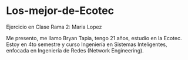 # Los-mejor-de-Ecotec
Ejercicio en Clase
Rama 2: Maria Lopez

Me presento, me llamo Bryan Tapia, tengo 21 años, estudio en la Ecotec. Estoy en 4to semestre y curso Ingeniería en Sistemas Inteligentes, enfocada en Ingeniería de Redes (Network Engineering).
